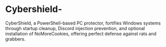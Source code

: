 # Cybershield-
 CyberShield, a PowerShell-based PC protector, fortifies Windows systems through startup cleanup, Discord injection prevention, and optional installation of NoMoreCookies, offering perfect defense against rats and grabbers.

